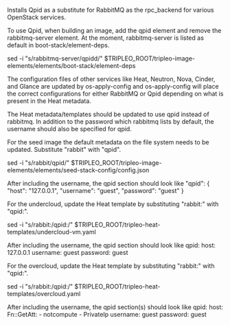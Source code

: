 Installs Qpid as a substitute for RabbitMQ as the rpc_backend for
various OpenStack services.

To use Qpid, when building an image, add the qpid element and
remove the rabbitmq-server element. At the moment, rabbitmq-server
is listed as default in boot-stack/element-deps.

sed -i "s/rabbitmq-server/qpidd/" $TRIPLEO_ROOT/tripleo-image-elements/elements/boot-stack/element-deps

The configuration files of other services like Heat, Neutron, Nova,
Cinder, and Glance are updated by os-apply-config and os-apply-config
will place the correct configurations for either RabbitMQ or Qpid
depending on what is present in the Heat metadata.

The Heat metadata/templates should be updated to use qpid instead
of rabbitmq. In addition to the password which rabbitmq lists by
default, the username should also be specified for qpid.


For the seed image the default metadata on the file system needs
to be updated. Substitute "rabbit" with "qpid".

sed -i "s/rabbit/qpid/" $TRIPLEO_ROOT/tripleo-image-elements/elements/seed-stack-config/config.json

After including the username, the qpid section should look like
  "qpid": {
    "host": "127.0.0.1",
    "username": "guest",
    "password": "guest"
    }


For the undercloud, update the Heat template by substituting "rabbit:"
with "qpid:".

sed -i "s/rabbit:/qpid:/" $TRIPLEO_ROOT/tripleo-heat-templates/undercloud-vm.yaml

After including the username, the qpid section should look like
   qpid:
     host: 127.0.0.1
     username: guest
     password: guest


For the overcloud, update the Heat template by substituting "rabbit:"
with "qpid:".

sed -i "s/rabbit:/qpid:/" $TRIPLEO_ROOT/tripleo-heat-templates/overcloud.yaml

After including the username, the qpid section(s) should look like
   qpid:
     host:
       Fn::GetAtt:
       - notcompute
       - PrivateIp
     username: guest
     password: guest

